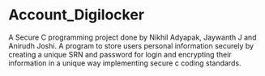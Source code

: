 # Account_Digilocker
A Secure C programming project done by Nikhil Adyapak, Jaywanth J and Anirudh Joshi. A program to store users personal information securely by creating a unique SRN and password for login and encrypting their information in a unique way implementing secure c coding standards.
